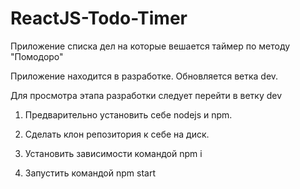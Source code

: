 # ReactJS-Todo-Timer

Приложение списка дел на которые вешается таймер по методу "Помодоро"

Приложение находится в разработке. Обновляется ветка dev.

Для просмотра этапа разработки следует перейти в ветку dev

1. Предварительно установить себе nodejs и npm.

2. Сделать клон репозитория к себе на диск.

3. Установить зависимости командой npm i

4. Запустить командой npm start
